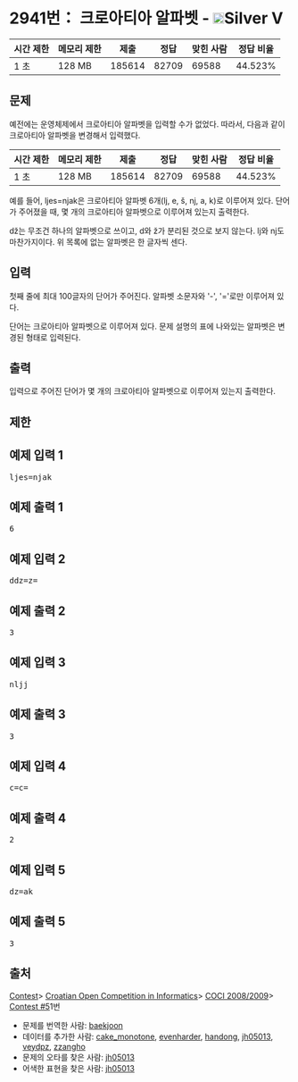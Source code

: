 # 2941번： 크로아티아 알파벳 - <img src="https://static.solved.ac/tier_small/6.svg" style="height:20px" />Silver V


| 시간 제한 | 메모리 제한 | 제출 | 정답 | 맞힌 사람 | 정답 비율 |
| --- | --- | --- | --- | --- | --- |
| 1 초 | 128 MB | 185614 | 82709 | 69588 | 44.523% |


## 문제


예전에는 운영체제에서 크로아티아 알파벳을 입력할 수가 없었다. 따라서, 다음과 같이 크로아티아 알파벳을 변경해서 입력했다.

| 시간 제한 | 메모리 제한 | 제출 | 정답 | 맞힌 사람 | 정답 비율 |
| --- | --- | --- | --- | --- | --- |
| 1 초 | 128 MB | 185614 | 82709 | 69588 | 44.523% |
예를 들어, ljes=njak은 크로아티아 알파벳 6개(lj, e, š, nj, a, k)로 이루어져 있다. 단어가 주어졌을 때, 몇 개의 크로아티아 알파벳으로 이루어져 있는지 출력한다.

dž는 무조건 하나의 알파벳으로 쓰이고, d와 ž가 분리된 것으로 보지 않는다. lj와 nj도 마찬가지이다. 위 목록에 없는 알파벳은 한 글자씩 센다.




## 입력


첫째 줄에 최대 100글자의 단어가 주어진다. 알파벳 소문자와 '-', '='로만 이루어져 있다.

단어는 크로아티아 알파벳으로 이루어져 있다. 문제 설명의 표에 나와있는 알파벳은 변경된 형태로 입력된다.




## 출력


입력으로 주어진 단어가 몇 개의 크로아티아 알파벳으로 이루어져 있는지 출력한다.




## 제한




## 예제 입력 1


<pre>ljes=njak
</pre>


## 예제 출력 1


<pre>6
</pre>




## 예제 입력 2


<pre>ddz=z=
</pre>


## 예제 출력 2


<pre>3
</pre>




## 예제 입력 3


<pre>nljj
</pre>


## 예제 출력 3


<pre>3
</pre>




## 예제 입력 4


<pre>c=c=
</pre>


## 예제 출력 4


<pre>2
</pre>




## 예제 입력 5


<pre>dz=ak
</pre>


## 예제 출력 5


<pre>3
</pre>






## 출처


[Contest](/category/45)> [Croatian Open Competition in Informatics](/category/17)> [COCI 2008/2009](/category/22)> [Contest #5](/category/detail/96)1번
- 문제를 번역한 사람: [baekjoon](/user/baekjoon)
- 데이터를 추가한 사람: [cake_monotone](/user/cake_monotone), [evenharder](/user/evenharder), [handong](/user/handong), [jh05013](/user/jh05013), [veydpz](/user/veydpz), [zzangho](/user/zzangho)
- 문제의 오타를 찾은 사람: [jh05013](/user/jh05013)
- 어색한 표현을 찾은 사람: [jh05013](/user/jh05013)




